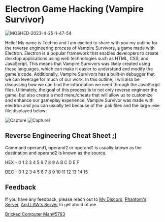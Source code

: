 
# Electron Game Hacking (Vampire Survivor)

![MOSHED-2023-4-25-1-47-54](https://user-images.githubusercontent.com/130214281/234185797-209c0e48-b7b3-4443-abe5-22523ac2507f.gif)


Hello! My name is Techno and I am excited to share with you my outline for the reverse engineering process of Vampire Survivors, a game made with Electron. Electron is a popular framework that enables developers to create desktop applications using web technologies such as HTML, CSS, and JavaScript. This means that Vampire Survivors was likely created using these languages, which can make it easier to understand and modify the game's code. Additionally, Vampire Survivors has a built-in debugger that we can leverage for much of our work. In this outline, I will also be discussing how we can find the information we need through the JavaScript files. Ultimately, the goal of this process is to not only reverse engineer the game, but also create a mod menu/cheats that will allow us to customize and enhance our gameplay experience. Vampire Survivor was made with electron and you can usually tell because of the .pak files and the large .exe file displayed below:


![Capture](https://user-images.githubusercontent.com/130214281/234105681-76cea2f8-ad7d-42ab-942c-642b9fa33e66.PNG)
![Capture1](https://user-images.githubusercontent.com/130214281/234105684-ac0f05f8-78b7-4df3-9f95-e1791a5c05e8.PNG)

## Reverse Engineering Cheat Sheet ;)

Command operand1, operand2 or operand1 is usually known as the destination and operand2 is known as the source.

HEX - 0 1 2 3 4 5 6 7 8 9 A B C D E F

DEC - 0 1 2 3 4 5 6 7 8 9 10 11 12 13 14 15

## Feedback

If you have any feedback, please reach out to [My Discord](discordapp.com/users/1003795351439953920), [Phantom's Server](https://discord.gg/sealedsaucer), [And LAW's Server](https://discord.gg/l-l-w-community-836621542917275668) to get ahold of me.

[Bricked Computer Man#5793](discordapp.com/users/1003795351439953920)
